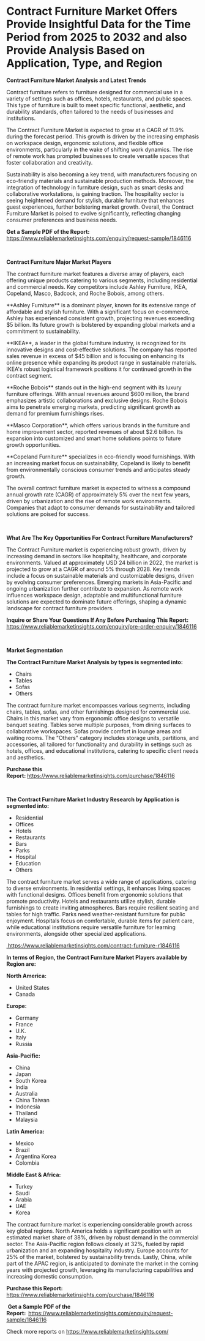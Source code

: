 <p><h1>Contract Furniture Market Offers Provide Insightful Data for the Time Period from 2025 to 2032 and also Provide Analysis Based on Application, Type, and Region</h1></p><p><strong>Contract Furniture Market Analysis and Latest Trends</strong></p>
<p><p>Contract furniture refers to furniture designed for commercial use in a variety of settings such as offices, hotels, restaurants, and public spaces. This type of furniture is built to meet specific functional, aesthetic, and durability standards, often tailored to the needs of businesses and institutions.</p><p>The Contract Furniture Market is expected to grow at a CAGR of 11.9% during the forecast period. This growth is driven by the increasing emphasis on workspace design, ergonomic solutions, and flexible office environments, particularly in the wake of shifting work dynamics. The rise of remote work has prompted businesses to create versatile spaces that foster collaboration and creativity. </p><p>Sustainability is also becoming a key trend, with manufacturers focusing on eco-friendly materials and sustainable production methods. Moreover, the integration of technology in furniture design, such as smart desks and collaborative workstations, is gaining traction. The hospitality sector is seeing heightened demand for stylish, durable furniture that enhances guest experiences, further bolstering market growth. Overall, the Contract Furniture Market is poised to evolve significantly, reflecting changing consumer preferences and business needs.</p></p>
<p><strong>Get a Sample PDF of the Report:&nbsp;</strong> <a href="https://www.reliablemarketinsights.com/enquiry/request-sample/1846116?utm_campaign=3206&utm_medium=2&utm_source=Github&utm_content=ia&utm_term=05042025&utm_id=contract-furniture">https://www.reliablemarketinsights.com/enquiry/request-sample/1846116</a></p>
<p>&nbsp;</p>
<p><strong>Contract Furniture Major Market Players</strong></p>
<p><p>The contract furniture market features a diverse array of players, each offering unique products catering to various segments, including residential and commercial needs. Key competitors include Ashley Furniture, IKEA, Copeland, Masco, Badcock, and Roche Bobois, among others.</p><p>**Ashley Furniture** is a dominant player, known for its extensive range of affordable and stylish furniture. With a significant focus on e-commerce, Ashley has experienced consistent growth, projecting revenues exceeding $5 billion. Its future growth is bolstered by expanding global markets and a commitment to sustainability.</p><p>**IKEA**, a leader in the global furniture industry, is recognized for its innovative designs and cost-effective solutions. The company has reported sales revenue in excess of $45 billion and is focusing on enhancing its online presence while expanding its product range in sustainable materials. IKEA's robust logistical framework positions it for continued growth in the contract segment.</p><p>**Roche Bobois** stands out in the high-end segment with its luxury furniture offerings. With annual revenues around $600 million, the brand emphasizes artistic collaborations and exclusive designs. Roche Bobois aims to penetrate emerging markets, predicting significant growth as demand for premium furnishings rises.</p><p>**Masco Corporation**, which offers various brands in the furniture and home improvement sector, reported revenues of about $2.6 billion. Its expansion into customized and smart home solutions points to future growth opportunities.</p><p>**Copeland Furniture** specializes in eco-friendly wood furnishings. With an increasing market focus on sustainability, Copeland is likely to benefit from environmentally conscious consumer trends and anticipates steady growth.</p><p>The overall contract furniture market is expected to witness a compound annual growth rate (CAGR) of approximately 5% over the next few years, driven by urbanization and the rise of remote work environments. Companies that adapt to consumer demands for sustainability and tailored solutions are poised for success.</p></p>
<p>&nbsp;</p>
<p><strong>What Are The Key Opportunities For Contract Furniture Manufacturers?</strong></p>
<p><p>The Contract Furniture market is experiencing robust growth, driven by increasing demand in sectors like hospitality, healthcare, and corporate environments. Valued at approximately USD 24 billion in 2022, the market is projected to grow at a CAGR of around 5% through 2028. Key trends include a focus on sustainable materials and customizable designs, driven by evolving consumer preferences. Emerging markets in Asia-Pacific and ongoing urbanization further contribute to expansion. As remote work influences workspace design, adaptable and multifunctional furniture solutions are expected to dominate future offerings, shaping a dynamic landscape for contract furniture providers.</p></p>
<p><strong>Inquire or Share Your Questions If Any Before Purchasing This Report:</strong> <a href="https://www.reliablemarketinsights.com/enquiry/pre-order-enquiry/1846116?utm_campaign=3206&utm_medium=2&utm_source=Github&utm_content=ia&utm_term=05042025&utm_id=contract-furniture">https://www.reliablemarketinsights.com/enquiry/pre-order-enquiry/1846116</a></p>
<p>&nbsp;</p>
<p><strong>Market Segmentation</strong></p>
<p><strong>The Contract Furniture Market Analysis by types is segmented into:</strong></p>
<p><ul><li>Chairs</li><li>Tables</li><li>Sofas</li><li>Others</li></ul></p>
<p><p>The contract furniture market encompasses various segments, including chairs, tables, sofas, and other furnishings designed for commercial use. Chairs in this market vary from ergonomic office designs to versatile banquet seating. Tables serve multiple purposes, from dining surfaces to collaborative workspaces. Sofas provide comfort in lounge areas and waiting rooms. The "Others" category includes storage units, partitions, and accessories, all tailored for functionality and durability in settings such as hotels, offices, and educational institutions, catering to specific client needs and aesthetics.</p></p>
<p><strong>Purchase this Report:&nbsp;</strong><a href="https://www.reliablemarketinsights.com/purchase/1846116?utm_campaign=3206&utm_medium=2&utm_source=Github&utm_content=ia&utm_term=05042025&utm_id=contract-furniture">https://www.reliablemarketinsights.com/purchase/1846116</a></p>
<p>&nbsp;</p>
<p><strong>The Contract Furniture Market Industry Research by Application is segmented into:</strong></p>
<p><ul><li>Residential</li><li>Offices</li><li>Hotels</li><li>Restaurants</li><li>Bars</li><li>Parks</li><li>Hospital</li><li>Education</li><li>Others</li></ul></p>
<p><p>The contract furniture market serves a wide range of applications, catering to diverse environments. In residential settings, it enhances living spaces with functional designs. Offices benefit from ergonomic solutions that promote productivity. Hotels and restaurants utilize stylish, durable furnishings to create inviting atmospheres. Bars require resilient seating and tables for high traffic. Parks need weather-resistant furniture for public enjoyment. Hospitals focus on comfortable, durable items for patient care, while educational institutions require versatile furniture for learning environments, alongside other specialized applications.</p></p>
<p><a href="https://www.reliablemarketinsights.com/contract-furniture-r1846116?utm_campaign=3206&utm_medium=2&utm_source=Github&utm_content=ia&utm_term=05042025&utm_id=contract-furniture">&nbsp;https://www.reliablemarketinsights.com/contract-furniture-r1846116</a></p>
<p><strong>In terms of Region, the Contract Furniture Market Players available by Region are:</strong></p>
<p>
    <p> <strong> North America: </strong>
        <ul>
            <li>United States</li>
            <li>Canada</li>
        </ul>
        </p> 
    <p> <strong> Europe: </strong>
        <ul>
            <li>Germany</li>
            <li>France</li>
            <li>U.K.</li>
            <li>Italy</li>
            <li>Russia</li>
        </ul>
        </p> 
    <p> <strong> Asia-Pacific: </strong>
        <ul>
            <li>China</li>
            <li>Japan</li>
            <li>South Korea</li>
            <li>India</li>
            <li>Australia</li>
            <li>China Taiwan</li>
            <li>Indonesia</li>
            <li>Thailand</li>
            <li>Malaysia</li>
        </ul>
        </p> 
    <p> <strong> Latin America: </strong>
        <ul>
            <li>Mexico</li>
            <li>Brazil</li>
            <li>Argentina Korea</li>
            <li>Colombia</li>
        </ul>
        </p> 
    <p> <strong> Middle East & Africa: </strong>
        <ul>
            <li>Turkey</li>
            <li>Saudi</li>
            <li>Arabia</li>
            <li>UAE</li>
            <li>Korea</li>
        </ul>
    </p>
    </p>
<p><p>The contract furniture market is experiencing considerable growth across key global regions. North America holds a significant position with an estimated market share of 38%, driven by robust demand in the commercial sector. The Asia-Pacific region follows closely at 32%, fueled by rapid urbanization and an expanding hospitality industry. Europe accounts for 25% of the market, bolstered by sustainability trends. Lastly, China, while part of the APAC region, is anticipated to dominate the market in the coming years with projected growth, leveraging its manufacturing capabilities and increasing domestic consumption.</p></p>
<p><strong>Purchase this Report: </strong><a href="https://www.reliablemarketinsights.com/purchase/1846116?utm_campaign=3206&utm_medium=2&utm_source=Github&utm_content=ia&utm_term=05042025&utm_id=contract-furniture">https://www.reliablemarketinsights.com/purchase/1846116</a></p>
<p>&nbsp;<strong>Get a Sample PDF of the Report:&nbsp;&nbsp;</strong><a href="https://www.reliablemarketinsights.com/enquiry/request-sample/1846116?utm_campaign=3206&utm_medium=2&utm_source=Github&utm_content=ia&utm_term=05042025&utm_id=contract-furniture">https://www.reliablemarketinsights.com/enquiry/request-sample/1846116</a></p>
<p><strong></strong></p>
<p>Check more reports on <a href="https://www.reliablemarketinsights.com/?utm_campaign=3206&utm_medium=2&utm_source=Github&utm_content=ia&utm_term=05042025&utm_id=contract-furniture">https://www.reliablemarketinsights.com/</a></p>